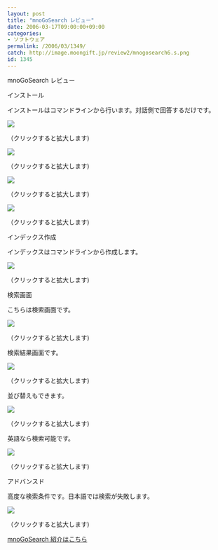 ```yaml
---
layout: post
title: "mnoGoSearch レビュー"
date: 2006-03-17T09:00:00+09:00
categories:
- ソフトウェア
permalink: /2006/03/1349/
catch: http://image.moongift.jp/review2/mnogosearch6.s.png
id: 1345
---
```

mnoGoSearch レビュー  
<!--more-->

インストール

  

インストールはコマンドラインから行います。対話側で回答するだけです。

  

[![](http://image.moongift.jp/review2/mnogosearch1.s.png)](http://image.moongift.jp/review2/mnogosearch1.png)  
  
（クリックすると拡大します)

  

[![](http://image.moongift.jp/review2/mnogosearch2.s.png)](http://image.moongift.jp/review2/mnogosearch2.png)  
  
（クリックすると拡大します)

  

[![](http://image.moongift.jp/review2/mnogosearch3.s.png)](http://image.moongift.jp/review2/mnogosearch3.png)  
  
（クリックすると拡大します)

  

[![](http://image.moongift.jp/review2/mnogosearch4.s.png)](http://image.moongift.jp/review2/mnogosearch4.png)  
  
（クリックすると拡大します)

  

インデックス作成

  

インデックスはコマンドラインから作成します。

  

[![](http://image.moongift.jp/review2/mnogosearch5.s.png)](http://image.moongift.jp/review2/mnogosearch5.png)  
  
（クリックすると拡大します)

  

検索画面

  

こちらは検索画面です。

  

[![](http://image.moongift.jp/review2/mnogosearch6.s.png)](http://image.moongift.jp/review2/mnogosearch6.png)  
  
（クリックすると拡大します)

  

検索結果画面です。

  

[![](http://image.moongift.jp/review2/mnogosearch7.s.png)](http://image.moongift.jp/review2/mnogosearch7.png)  
  
（クリックすると拡大します)

  

並び替えもできます。

  

[![](http://image.moongift.jp/review2/mnogosearch8.s.png)](http://image.moongift.jp/review2/mnogosearch8.png)  
  
（クリックすると拡大します)

  

英語なら検索可能です。

  

[![](http://image.moongift.jp/review2/mnogosearch9.s.png)](http://image.moongift.jp/review2/mnogosearch9.png)  
  
（クリックすると拡大します)

  

アドバンスド

  

高度な検索条件です。日本語では検索が失敗します。

  

[![](http://image.moongift.jp/review2/mnogosearch10.s.png)](http://image.moongift.jp/review2/mnogosearch10.png)  
  
（クリックすると拡大します)

  

[mnoGoSearch 紹介はこちら](http://oss.moongift.jp/intro/i-1344.html)

